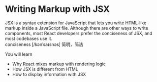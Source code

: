 # Writing Markup with JSX
JSX is a syntax extension for JavaScript that lets you write HTML-like markup inside a JavaScript file. Although there are other ways to write components, most React developers prefer the conciseness of JSX, and most codebases use it.\
conciseness [/kənˈsaɪsnəs] 简明，简洁

You will learn
- Why React mixes markup with rendering logic
- How JSX is different from HTML
- How to display information with JSX
